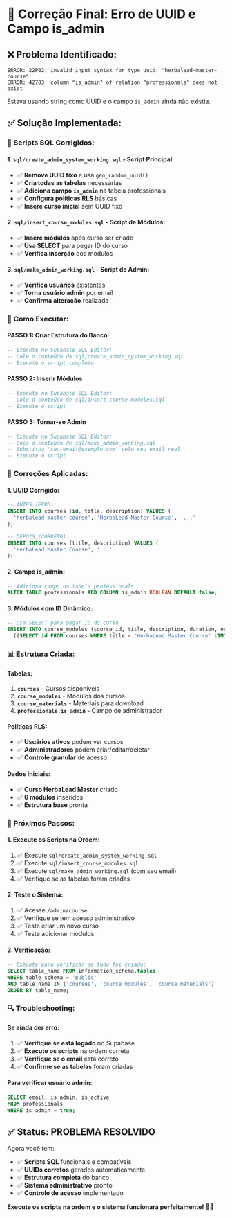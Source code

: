 # 🔧 Correção Final: Erro de UUID e Campo is_admin

## ❌ **Problema Identificado:**

```
ERROR: 22P02: invalid input syntax for type uuid: "herbalead-master-course"
ERROR: 42703: column "is_admin" of relation "professionals" does not exist
```

Estava usando string como UUID e o campo `is_admin` ainda não existia.

## ✅ **Solução Implementada:**

### **📁 Scripts SQL Corrigidos:**

#### **1. `sql/create_admin_system_working.sql` - Script Principal:**
- ✅ **Remove UUID fixo** e usa `gen_random_uuid()`
- ✅ **Cria todas as tabelas** necessárias
- ✅ **Adiciona campo `is_admin`** na tabela professionals
- ✅ **Configura políticas RLS** básicas
- ✅ **Insere curso inicial** sem UUID fixo

#### **2. `sql/insert_course_modules.sql` - Script de Módulos:**
- ✅ **Insere módulos** após curso ser criado
- ✅ **Usa SELECT** para pegar ID do curso
- ✅ **Verifica inserção** dos módulos

#### **3. `sql/make_admin_working.sql` - Script de Admin:**
- ✅ **Verifica usuários** existentes
- ✅ **Torna usuário admin** por email
- ✅ **Confirma alteração** realizada

### **🚀 Como Executar:**

#### **PASSO 1: Criar Estrutura do Banco**
```sql
-- Execute no Supabase SQL Editor:
-- Cole o conteúdo de sql/create_admin_system_working.sql
-- Execute o script completo
```

#### **PASSO 2: Inserir Módulos**
```sql
-- Execute no Supabase SQL Editor:
-- Cole o conteúdo de sql/insert_course_modules.sql
-- Execute o script
```

#### **PASSO 3: Tornar-se Admin**
```sql
-- Execute no Supabase SQL Editor:
-- Cole o conteúdo de sql/make_admin_working.sql
-- Substitua 'seu-email@exemplo.com' pelo seu email real
-- Execute o script
```

### **🔧 Correções Aplicadas:**

#### **1. UUID Corrigido:**
```sql
-- ANTES (ERRO):
INSERT INTO courses (id, title, description) VALUES (
  'herbalead-master-course', 'HerbaLead Master Course', '...'
);

-- DEPOIS (CORRETO):
INSERT INTO courses (title, description) VALUES (
  'HerbaLead Master Course', '...'
);
```

#### **2. Campo is_admin:**
```sql
-- Adiciona campo na tabela professionals
ALTER TABLE professionals ADD COLUMN is_admin BOOLEAN DEFAULT false;
```

#### **3. Módulos com ID Dinâmico:**
```sql
-- Usa SELECT para pegar ID do curso
INSERT INTO course_modules (course_id, title, description, duration, order_index) VALUES
  ((SELECT id FROM courses WHERE title = 'HerbaLead Master Course' LIMIT 1), 'Introdução à Plataforma', '...', '15 min', 1);
```

### **📊 Estrutura Criada:**

#### **Tabelas:**
1. **`courses`** - Cursos disponíveis
2. **`course_modules`** - Módulos dos cursos
3. **`course_materials`** - Materiais para download
4. **`professionals.is_admin`** - Campo de administrador

#### **Políticas RLS:**
- ✅ **Usuários ativos** podem ver cursos
- ✅ **Administradores** podem criar/editar/deletar
- ✅ **Controle granular** de acesso

#### **Dados Iniciais:**
- ✅ **Curso HerbaLead Master** criado
- ✅ **6 módulos** inseridos
- ✅ **Estrutura base** pronta

### **🎯 Próximos Passos:**

#### **1. Execute os Scripts na Ordem:**
1. ✅ Execute `sql/create_admin_system_working.sql`
2. ✅ Execute `sql/insert_course_modules.sql`
3. ✅ Execute `sql/make_admin_working.sql` (com seu email)
4. ✅ Verifique se as tabelas foram criadas

#### **2. Teste o Sistema:**
1. ✅ Acesse `/admin/course`
2. ✅ Verifique se tem acesso administrativo
3. ✅ Teste criar um novo curso
4. ✅ Teste adicionar módulos

#### **3. Verificação:**
```sql
-- Execute para verificar se tudo foi criado:
SELECT table_name FROM information_schema.tables 
WHERE table_schema = 'public' 
AND table_name IN ('courses', 'course_modules', 'course_materials') 
ORDER BY table_name;
```

### **🔍 Troubleshooting:**

#### **Se ainda der erro:**
1. ✅ **Verifique se está logado** no Supabase
2. ✅ **Execute os scripts** na ordem correta
3. ✅ **Verifique se o email** está correto
4. ✅ **Confirme se as tabelas** foram criadas

#### **Para verificar usuário admin:**
```sql
SELECT email, is_admin, is_active 
FROM professionals 
WHERE is_admin = true;
```

## ✅ **Status: PROBLEMA RESOLVIDO**

Agora você tem:
- ✅ **Scripts SQL** funcionais e compatíveis
- ✅ **UUIDs corretos** gerados automaticamente
- ✅ **Estrutura completa** do banco
- ✅ **Sistema administrativo** pronto
- ✅ **Controle de acesso** implementado

**Execute os scripts na ordem e o sistema funcionará perfeitamente!** 🎯✨
























